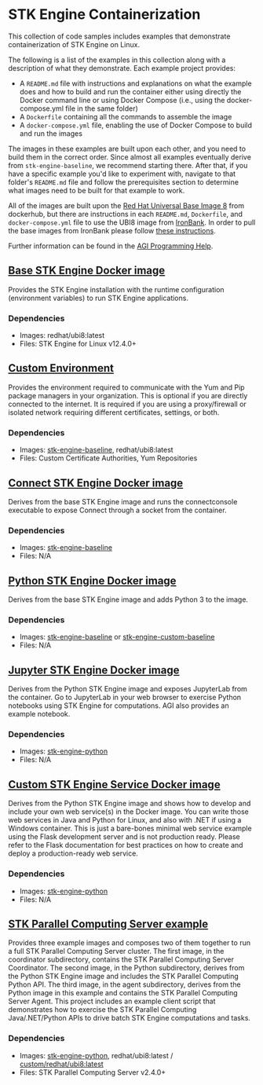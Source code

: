 # STK Engine Containerization

This collection of code samples includes examples that demonstrate containerization of STK Engine on Linux.

The following is a list of the examples in this collection along with a description of what they demonstrate.
Each example project provides:

* A `README.md` file with instructions and explanations on what the example does and how to build and run the container either using directly the Docker command line or using Docker Compose (i.e., using the docker-compose.yml file in the same folder)
* A `Dockerfile` containing all the commands to assemble the image
* A `docker-compose.yml` file, enabling the use of Docker Compose to build and run the images

The images in these examples are built upon each other, and you need to build them in the correct order. Since almost all examples eventually derive from `stk-engine-baseline`, we recommend starting there. After that, if you have a specific example you'd like to experiment with, navigate to that folder's `README.md` file and follow the prerequisites section to determine what images need to be built for that example to work.

All of the images are built upon the [Red Hat Universal Base Image 8](https://catalog.redhat.com/software/container-stacks/detail/5ec53f50ef29fd35586d9a56) from dockerhub, but there are instructions in each `README.md`, `Dockerfile`, and `docker-compose.yml` file to use the UBI8 image from [IronBank](https://ironbank.dso.mil/about). In order to pull the base images from IronBank please follow [these instructions](https://docs-ironbank.dso.mil/tutorials/image-pull/).

Further information can be found in the [AGI Programming Help](https://help.agi.com/stkdevkit/index.htm#automationTree/ContainerizeSTK.htm).

## [Base STK Engine Docker image](stk-engine-baseline)

Provides the STK Engine installation with the runtime configuration (environment variables) to run STK Engine applications.

### Dependencies

* Images: redhat/ubi8:latest
* Files: STK Engine for Linux v12.4.0+

## [Custom Environment](custom-environment)

Provides the environment required to communicate with the Yum and Pip package managers in your organization. This is optional if you are directly connected to the internet. It is required if you are using a proxy/firewall or isolated network requiring different certificates, settings, or both.

### Dependencies

* Images: [stk-engine-baseline](stk-engine-baseline), redhat/ubi8:latest
* Files: Custom Certificate Authorities, Yum Repositories

## [Connect STK Engine Docker image](stk-engine-connect)

Derives from the base STK Engine image and runs the connectconsole executable to expose Connect through a socket from the container.

### Dependencies

* Images: [stk-engine-baseline](stk-engine-baseline)
* Files: N/A

## [Python STK Engine Docker image](stk-engine-python)

Derives from the base STK Engine image and adds Python 3 to the image.

### Dependencies

* Images: [stk-engine-baseline](stk-engine-baseline) or [stk-engine-custom-baseline](custom-environment)
* Files: N/A

## [Jupyter STK Engine Docker image](stk-engine-jupyter)

Derives from the Python STK Engine image and exposes JupyterLab from the container. Go to JupyterLab in your web browser to exercise Python notebooks using STK Engine for computations. AGI also provides an example notebook.

### Dependencies

* Images: [stk-engine-python](stk-engine-python)
* Files: N/A

## [Custom STK Engine Service Docker image](stk-engine-webservice)

Derives from the Python STK Engine image and shows how to develop and include your own web service(s) in the Docker image. You can write those web services in Java and Python for Linux, and also with .NET if using a Windows container. This is just a bare-bones minimal web service example using the Flask development server and is not production ready. Please refer to the Flask documentation for best practices on how to create and deploy a production-ready web service.

### Dependencies

* Images: [stk-engine-python](stk-engine-python)
* Files: N/A

## [STK Parallel Computing Server example](stk-parallel-computing-server)

Provides three example images and composes two of them together to run a full STK Parallel Computing Server cluster. The first image, in the coordinator subdirectory, contains the STK Parallel Computing Server Coordinator. The second image, in the Python subdirectory, derives from the Python STK Engine image and includes the STK Parallel Computing Python API. The third image, in the agent subdirectory, derives from the Python image in this example and contains the STK Parallel Computing Server Agent. This project includes an example client script that demonstrates how to exercise the STK Parallel Computing Java/.NET/Python APIs to drive batch STK Engine computations and tasks.

### Dependencies

* Images: [stk-engine-python](stk-engine-python), redhat/ubi8:latest / [custom/redhat/ubi8:latest](custom-environment)
* Files: STK Parallel Computing Server v2.4.0+
